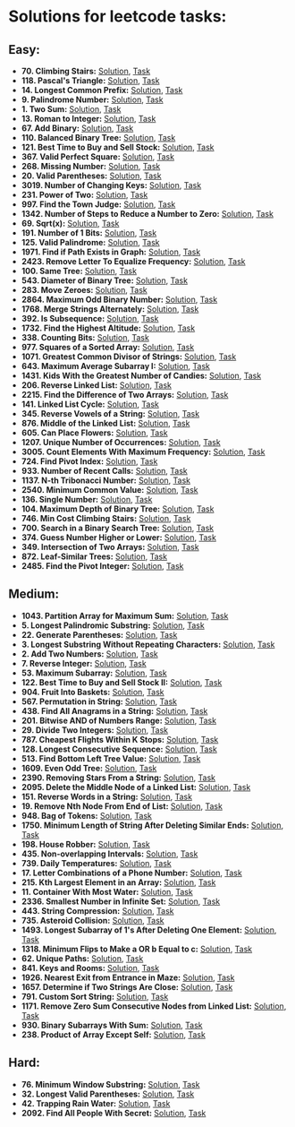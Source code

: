 # Solutions for leetcode tasks:
## Easy:
- **70. Climbing Stairs:** [Solution](climbing-stairs), [Task](https://leetcode.com/problems/climbing-stairs/description/)
- **118. Pascal's Triangle:** [Solution](pascals-triangle), [Task](https://leetcode.com/problems/pascals-triangle/description/)
- **14. Longest Common Prefix:** [Solution](longest-common-prefix), [Task](https://leetcode.com/problems/longest-common-prefix/description/)
- **9. Palindrome Number:** [Solution](palindrome-number), [Task](https://leetcode.com/problems/palindrome-number/description/)
- **1. Two Sum:** [Solution](two-sum), [Task](https://leetcode.com/problems/two-sum/description/)
- **13. Roman to Integer:** [Solution](roman-to-integer), [Task](https://leetcode.com/problems/roman-to-integer/description/)
- **67. Add Binary:** [Solution](add-binary), [Task](https://leetcode.com/problems/add-binary/description/)
- **110. Balanced Binary Tree:** [Solution](balanced-binary-tree), [Task](https://leetcode.com/problems/balanced-binary-tree/)
- **121. Best Time to Buy and Sell Stock:** [Solution](best-time-to-buy-and-sell-stock), [Task](https://leetcode.com/problems/best-time-to-buy-and-sell-stock/description/)
- **367. Valid Perfect Square:** [Solution](valid-perfect-square), [Task](https://leetcode.com/problems/valid-perfect-square/description)
- **268. Missing Number:** [Solution](missing-number), [Task](https://leetcode.com/problems/missing-number/description)
- **20. Valid Parentheses:** [Solution](valid-parentheses), [Task](https://leetcode.com/problems/valid-parentheses/description/) 
- **3019. Number of Changing Keys:** [Solution](number-of-changing-keys), [Task](https://leetcode.com/problems/number-of-changing-keys/description/)
- **231. Power of Two:** [Solution](power-of-two), [Task](https://leetcode.com/problems/power-of-two/description/)
- **997. Find the Town Judge:** [Solution](find-all-anagrams-in-a-string), [Task](https://leetcode.com/problems/find-the-town-judge/description)
- **1342. Number of Steps to Reduce a Number to Zero:** [Solution](number-of-steps-to-reduce-a-number-to-zero), [Task](https://leetcode.com/problems/number-of-steps-to-reduce-a-number-to-zero/description/)
- **69. Sqrt(x):** [Solution](sqrtx), [Task](https://leetcode.com/problems/sqrtx/description/)
- **191. Number of 1 Bits:** [Solution](number-of-1-bits), [Task](https://leetcode.com/problems/number-of-1-bits/description/)
- **125. Valid Palindrome:** [Solution](valid-palindrome), [Task](https://leetcode.com/problems/valid-palindrome/description/)
- **1971. Find if Path Exists in Graph:** [Solution](find-if-path-exists-in-graph), [Task](https://leetcode.com/problems/find-if-path-exists-in-graph/description/)
- **2423. Remove Letter To Equalize Frequency:** [Solution](remove-letter-to-equalize-frequency), [Task](https://leetcode.com/problems/remove-letter-to-equalize-frequency/description/)
- **100. Same Tree:** [Solution](same-tree), [Task](https://leetcode.com/problems/same-tree/description)
- **543. Diameter of Binary Tree:** [Solution](diameter-of-binary-tree), [Task](https://leetcode.com/problems/diameter-of-binary-tree/description)
- **283. Move Zeroes:** [Solution](move-zeroes), [Task](https://leetcode.com/problems/move-zeroes/description)
- **2864. Maximum Odd Binary Number:** [Solution](maximum-odd-binary-number), [Task](https://leetcode.com/problems/maximum-odd-binary-number/description)
- **1768. Merge Strings Alternately:** [Solution](merge-strings-alternately), [Task](https://leetcode.com/problems/merge-strings-alternately/description)
- **392. Is Subsequence:** [Solution](is-subsequence), [Task](https://leetcode.com/problems/is-subsequence/description)
- **1732. Find the Highest Altitude:** [Solution](find-the-highest-altitude), [Task](https://leetcode.com/problems/find-the-highest-altitude/description)
- **338. Counting Bits:** [Solution](counting-bits), [Task](https://leetcode.com/problems/counting-bits/description)
- **977. Squares of a Sorted Array:** [Solution](squares-of-a-sorted-array), [Task](https://leetcode.com/problems/squares-of-a-sorted-array/description)
- **1071. Greatest Common Divisor of Strings:** [Solution](greatest-common-divisor-of-strings), [Task](https://leetcode.com/problems/greatest-common-divisor-of-strings/description)
- **643. Maximum Average Subarray I:** [Solution](maximum-average-subarray-i), [Task](https://leetcode.com/problems/maximum-average-subarray-i/description)
- **1431. Kids With the Greatest Number of Candies:** [Solution](kids-with-the-greatest-number-of-candies), [Task](https://leetcode.com/problems/kids-with-the-greatest-number-of-candies/description)
- **206. Reverse Linked List:** [Solution](reverse-linked-list), [Task](https://leetcode.com/problems/reverse-linked-list/description)
- **2215. Find the Difference of Two Arrays:** [Solution](find-the-difference-of-two-arrays), [Task](https://leetcode.com/problems/find-the-difference-of-two-arrays/description)
- **141. Linked List Cycle:** [Solution](linked-list-cycle), [Task](https://leetcode.com/problems/linked-list-cycle/description)
- **345. Reverse Vowels of a String:** [Solution](reverse-vowels-of-a-string), [Task](https://leetcode.com/problems/reverse-vowels-of-a-string/description)
- **876. Middle of the Linked List:** [Solution](middle-of-the-linked-list), [Task](https://leetcode.com/problems/middle-of-the-linked-list/description)
- **605. Can Place Flowers:** [Solution](can-place-flowers), [Task](https://leetcode.com/problems/can-place-flowers/description)
- **1207. Unique Number of Occurrences:** [Solution](unique-number-of-occurrences), [Task](https://leetcode.com/problems/unique-number-of-occurrences/description)
- **3005. Count Elements With Maximum Frequency:** [Solution](count-elements-with-maximum-frequency), [Task](https://leetcode.com/problems/count-elements-with-maximum-frequency/description)
- **724. Find Pivot Index:** [Solution](find-pivot-index), [Task](https://leetcode.com/problems/find-pivot-index/description)
- **933. Number of Recent Calls:** [Solution](number-of-recent-calls), [Task](https://leetcode.com/problems/number-of-recent-calls/description)
- **1137. N-th Tribonacci Number:** [Solution](n-th-tribonacci-number), [Task](https://leetcode.com/problems/n-th-tribonacci-number/description)
- **2540. Minimum Common Value:** [Solution](minimum-common-value), [Task](https://leetcode.com/problems/minimum-common-value/description)
- **136. Single Number:** [Solution](single-number), [Task](https://leetcode.com/problems/single-number/description)
- **104. Maximum Depth of Binary Tree:** [Solution](maximum-depth-of-binary-tree), [Task](https://leetcode.com/problems/maximum-depth-of-binary-tree/description)
- **746. Min Cost Climbing Stairs:** [Solution](min-cost-climbing-stairs), [Task](https://leetcode.com/problems/min-cost-climbing-stairs/description)
- **700. Search in a Binary Search Tree:** [Solution](search-in-a-binary-search-tree), [Task](https://leetcode.com/problems/search-in-a-binary-search-tree/description)
- **374. Guess Number Higher or Lower:** [Solution](guess-number-higher-or-lower), [Task](https://leetcode.com/problems/guess-number-higher-or-lower/description)
- **349. Intersection of Two Arrays:** [Solution](intersection-of-two-arrays), [Task](https://leetcode.com/problems/intersection-of-two-arrays/description)
- **872. Leaf-Similar Trees:** [Solution](leaf-similar-trees), [Task](https://leetcode.com/problems/leaf-similar-trees/description)
- **2485. Find the Pivot Integer:** [Solution](find-the-pivot-integer), [Task](https://leetcode.com/problems/find-the-pivot-integer/description)
## Medium:
- **1043. Partition Array for Maximum Sum:** [Solution](partition-array-for-maximum-sum), [Task](https://leetcode.com/problems/partition-array-for-maximum-sum/description/)
- **5. Longest Palindromic Substring:** [Solution](longest-palindromic-substring), [Task](https://leetcode.com/problems/longest-palindromic-substring/description)
- **22. Generate Parentheses:** [Solution](generate-parentheses), [Task](https://leetcode.com/problems/generate-parentheses/description/)
- **3. Longest Substring Without Repeating Characters:**  [Solution](longest-substring-without-repeating-characters), [Task](https://leetcode.com/problems/longest-substring-without-repeating-characters/description/)
- **2. Add Two Numbers:** [Solution](add-two-numbers), [Task](https://leetcode.com/problems/add-two-numbers/description/)
- **7. Reverse Integer:** [Solution](reverse-integer), [Task](https://leetcode.com/problems/reverse-integer/description/)
- **53. Maximum Subarray:** [Solution](maximum-subarray), [Task](https://leetcode.com/problems/maximum-subarray/description/)
- **122. Best Time to Buy and Sell Stock II:** [Solution](best-time-to-buy-and-sell-stock-ii), [Task](https://leetcode.com/problems/best-time-to-buy-and-sell-stock-ii/description/)
- **904. Fruit Into Baskets:** [Solution](fruit-into-baskets), [Task](https://leetcode.com/problems/fruit-into-baskets/description/)
- **567. Permutation in String:** [Solution](permutation-in-string), [Task](https://leetcode.com/problems/permutation-in-string/description/)
- **438. Find All Anagrams in a String:** [Solution](find-all-anagrams-in-a-string), [Task](https://leetcode.com/problems/find-all-anagrams-in-a-string/description/)
- **201. Bitwise AND of Numbers Range:** [Solution](bitwise-and-of-numbers-range), [Task](https://leetcode.com/problems/bitwise-and-of-numbers-range/description)
- **29. Divide Two Integers:** [Solution](divide-two-integers), [Task](https://leetcode.com/problems/divide-two-integers/description/)
- **787. Cheapest Flights Within K Stops:** [Solution](cheapest-flights-within-k-stops), [Task](https://leetcode.com/problems/cheapest-flights-within-k-stops/description)
- **128. Longest Consecutive Sequence:** [Solution](longest-consecutive-sequence), [Task](https://leetcode.com/problems/longest-consecutive-sequence/description/)
- **513. Find Bottom Left Tree Value:** [Solution](find-bottom-left-tree-value), [Task](https://leetcode.com/problems/find-bottom-left-tree-value/description)
- **1609. Even Odd Tree:** [Solution](even-odd-tree), [Task](https://leetcode.com/problems/even-odd-tree/description)
- **2390. Removing Stars From a String:** [Solution](removing-stars-from-a-string), [Task](https://leetcode.com/problems/removing-stars-from-a-string/description/)
- **2095. Delete the Middle Node of a Linked List:** [Solution](delete-the-middle-node-of-a-linked-list), [Task](https://leetcode.com/problems/delete-the-middle-node-of-a-linked-list/description)
- **151. Reverse Words in a String:** [Solution](reverse-words-in-a-string), [Task](https://leetcode.com/problems/reverse-words-in-a-string/description)
- **19. Remove Nth Node From End of List:** [Solution](remove-nth-node-from-end-of-list), [Task](https://leetcode.com/problems/remove-nth-node-from-end-of-list/description)
- **948. Bag of Tokens:** [Solution](bag-of-tokens), [Task](https://leetcode.com/problems/bag-of-tokens/description)
- **1750. Minimum Length of String After Deleting Similar Ends:** [Solution](minimum-length-of-string-after-deleting-similar-ends), [Task](https://leetcode.com/problems/minimum-length-of-string-after-deleting-similar-ends/description)
- **198. House Robber:** [Solution](house-robber), [Task](https://leetcode.com/problems/house-robber/description)
- **435. Non-overlapping Intervals:** [Solution](non-overlapping-intervals), [Task](https://leetcode.com/problems/non-overlapping-intervals/description)
- **739. Daily Temperatures:** [Solution](daily-temperatures), [Task](https://leetcode.com/problems/daily-temperatures/description)
- **17. Letter Combinations of a Phone Number:** [Solution](letter-combinations-of-a-phone-number), [Task](https://leetcode.com/problems/letter-combinations-of-a-phone-number/description)
- **215. Kth Largest Element in an Array:** [Solution](kth-largest-element-in-an-array), [Task](https://leetcode.com/problems/kth-largest-element-in-an-array/description)
- **11. Container With Most Water:** [Solution](container-with-most-water), [Task](https://leetcode.com/problems/container-with-most-water/description)
- **2336. Smallest Number in Infinite Set:** [Solution](smallest-number-in-infinite-set), [Task](https://leetcode.com/problems/smallest-number-in-infinite-set/description)
- **443. String Compression:** [Solution](string-compression), [Task](https://leetcode.com/problems/string-compression/description)
- **735. Asteroid Collision:** [Solution](asteroid-collision), [Task](https://leetcode.com/problems/asteroid-collision/description)
- **1493. Longest Subarray of 1's After Deleting One Element:** [Solution](longest-subarray-of-1s-after-deleting-one-element), [Task](https://leetcode.com/problems/longest-subarray-of-1s-after-deleting-one-element/description)
- **1318. Minimum Flips to Make a OR b Equal to c:** [Solution](minimum-flips-to-make-a-or-b-equal-to-c), [Task](https://leetcode.com/problems/minimum-flips-to-make-a-or-b-equal-to-c/description)
- **62. Unique Paths:** [Solution](unique-paths), [Task](https://leetcode.com/problems/unique-paths/description)
- **841. Keys and Rooms:** [Solution](keys-and-rooms), [Task](https://leetcode.com/problems/keys-and-rooms/description)
- **1926. Nearest Exit from Entrance in Maze:** [Solution](nearest-exit-from-entrance-in-maze), [Task](https://leetcode.com/problems/nearest-exit-from-entrance-in-maze/description)
- **1657. Determine if Two Strings Are Close:** [Solution](determine-if-two-strings-are-close), [Task](https://leetcode.com/problems/determine-if-two-strings-are-close/description)
- **791. Custom Sort String:** [Solution](custom-sort-string), [Task](https://leetcode.com/problems/custom-sort-string/description)
- **1171. Remove Zero Sum Consecutive Nodes from Linked List:** [Solution](remove-zero-sum-consecutive-nodes-from-linked-list), [Task](https://leetcode.com/problems/remove-zero-sum-consecutive-nodes-from-linked-list/description)
- **930. Binary Subarrays With Sum:** [Solution](binary-subarrays-with-sum), [Task](https://leetcode.com/problems/binary-subarrays-with-sum/description)
- **238. Product of Array Except Self:** [Solution](product-of-array-except-self), [Task](https://leetcode.com/problems/product-of-array-except-self)
## Hard:
- **76. Minimum Window Substring:** [Solution](minimum-window-substring), [Task](https://leetcode.com/problems/minimum-window-substring/description/)
- **32. Longest Valid Parentheses:** [Solution](longest-valid-parentheses), [Task](https://leetcode.com/problems/longest-valid-parentheses/description/)
- **42. Trapping Rain Water:** [Solution](trapping-rain-water), [Task](https://leetcode.com/problems/trapping-rain-water/description/)
- **2092. Find All People With Secret:** [Solution](find-all-people-with-secret), [Task](https://leetcode.com/problems/find-all-people-with-secret/description)